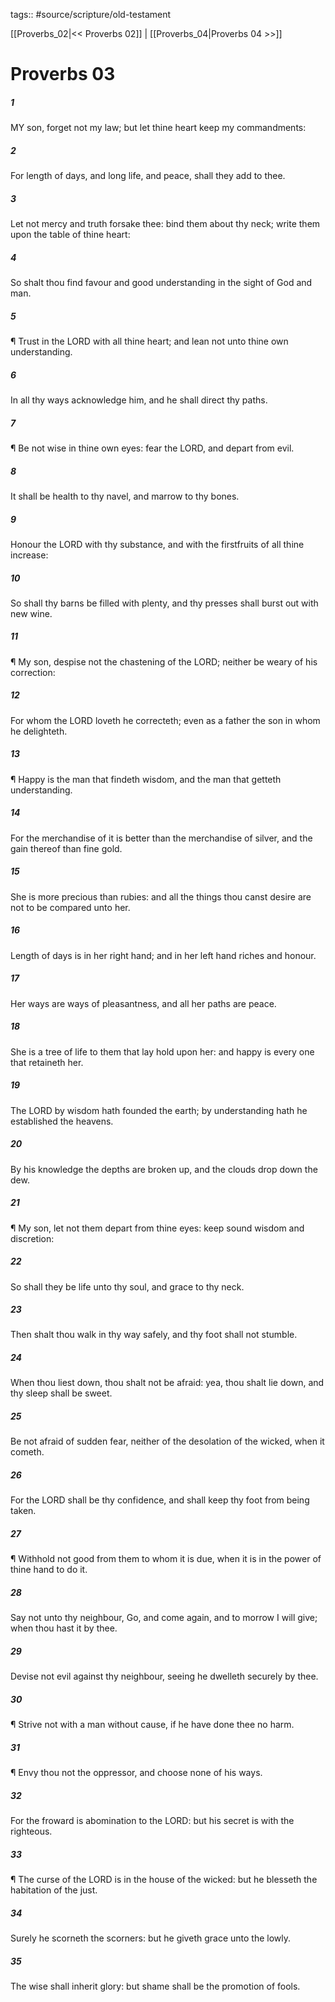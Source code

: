 tags:: #source/scripture/old-testament

[[Proverbs_02|<< Proverbs 02]] | [[Proverbs_04|Proverbs 04 >>]]

# Proverbs 03

##### 1

MY son, forget not my law; but let thine heart keep my commandments:

##### 2

For length of days, and long life, and peace, shall they add to thee.

##### 3

Let not mercy and truth forsake thee: bind them about thy neck; write them upon the table of thine heart:

##### 4

So shalt thou find favour and good understanding in the sight of God and man.

##### 5

¶ Trust in the LORD with all thine heart; and lean not unto thine own understanding.

##### 6

In all thy ways acknowledge him, and he shall direct thy paths.

##### 7

¶ Be not wise in thine own eyes: fear the LORD, and depart from evil.

##### 8

It shall be health to thy navel, and marrow to thy bones.

##### 9

Honour the LORD with thy substance, and with the firstfruits of all thine increase:

##### 10

So shall thy barns be filled with plenty, and thy presses shall burst out with new wine.

##### 11

¶ My son, despise not the chastening of the LORD; neither be weary of his correction:

##### 12

For whom the LORD loveth he correcteth; even as a father the son in whom he delighteth.

##### 13

¶ Happy is the man that findeth wisdom, and the man that getteth understanding.

##### 14

For the merchandise of it is better than the merchandise of silver, and the gain thereof than fine gold.

##### 15

She is more precious than rubies: and all the things thou canst desire are not to be compared unto her.

##### 16

Length of days is in her right hand; and in her left hand riches and honour.

##### 17

Her ways are ways of pleasantness, and all her paths are peace.

##### 18

She is a tree of life to them that lay hold upon her: and happy is every one that retaineth her.

##### 19

The LORD by wisdom hath founded the earth; by understanding hath he established the heavens.

##### 20

By his knowledge the depths are broken up, and the clouds drop down the dew.

##### 21

¶ My son, let not them depart from thine eyes: keep sound wisdom and discretion:

##### 22

So shall they be life unto thy soul, and grace to thy neck.

##### 23

Then shalt thou walk in thy way safely, and thy foot shall not stumble.

##### 24

When thou liest down, thou shalt not be afraid: yea, thou shalt lie down, and thy sleep shall be sweet.

##### 25

Be not afraid of sudden fear, neither of the desolation of the wicked, when it cometh.

##### 26

For the LORD shall be thy confidence, and shall keep thy foot from being taken.

##### 27

¶ Withhold not good from them to whom it is due, when it is in the power of thine hand to do it.

##### 28

Say not unto thy neighbour, Go, and come again, and to morrow I will give; when thou hast it by thee.

##### 29

Devise not evil against thy neighbour, seeing he dwelleth securely by thee.

##### 30

¶ Strive not with a man without cause, if he have done thee no harm.

##### 31

¶ Envy thou not the oppressor, and choose none of his ways.

##### 32

For the froward is abomination to the LORD: but his secret is with the righteous.

##### 33

¶ The curse of the LORD is in the house of the wicked: but he blesseth the habitation of the just.

##### 34

Surely he scorneth the scorners: but he giveth grace unto the lowly.

##### 35

The wise shall inherit glory: but shame shall be the promotion of fools.
